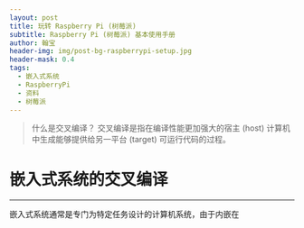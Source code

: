 ```yaml
---
layout: post
title: 玩转 Raspberry Pi (树莓派)
subtitle: Raspberry Pi (树莓派) 基本使用手册
author: 翰宝
header-img: img/post-bg-raspberrypi-setup.jpg
header-mask: 0.4
tags:
  - 嵌入式系统
  - RaspberryPi
  - 资料
  - 树莓派
---
```


> 什么是交叉编译？
> 交叉编译是指在编译性能更加强大的宿主 (host) 计算机中生成能够提供给另一平台 (target) 可运行代码的过程。

# 嵌入式系统的交叉编译
---
嵌入式系统通常是专门为特定任务设计的计算机系统，由于内嵌在

